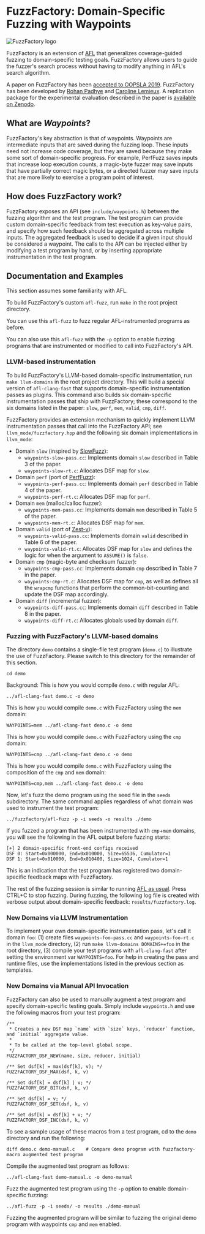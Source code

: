 # FuzzFactory: Domain-Specific Fuzzing with Waypoints

![FuzzFactory logo](https://github.com/rohanpadhye/FuzzFactory/blob/master/img/logo_small.png)

FuzzFactory is an extension of [AFL](https://github.com/google/AFL) that generalizes coverage-guided fuzzing to domain-specific testing goals. FuzzFactory allows users to guide the fuzzer's search process without having to modify anything in AFL's search algorithm.

A paper on FuzzFactory has been [accepted to OOPSLA 2019](https://2019.splashcon.org/details/splash-2019-oopsla/57/FuzzFactory-Domain-Specific-Fuzzing-with-Waypoints). FuzzFactory has been developed by [Rohan Padhye](https://cs.berkeley.edu/~rohanpadhye) and [Caroline Lemieux](https://www.carolemieux.com).
A replication package for the experimental evaluation described in the paper is [available on Zenodo](https://doi.org/10.5281/zenodo.3364086).

## What are *Waypoints*?

FuzzFactory's key abstraction is that of waypoints. Waypoints are intermediate inputs that are saved during the fuzzing loop. These inputs need not increase code coverage, but they are saved because they make some sort of domain-specific progress. For example, PerfFuzz saves inputs that increase loop execution counts, a magic-byte fuzzer may save inputs that have partially correct magic bytes, or a directed fuzzer may save inputs that are more likely to exercise a program point of interest.

## How does FuzzFactory work?

FuzzFactory exposes an API (see `include/waypoints.h`) between the fuzzing algorithm and the test program. The test program can provide custom domain-specific feedback from test execution as key-value pairs, and specify how such feedback should be aggregated across multiple inputs. The aggregated feedback is used to decide if a given input should be considered a waypoint. The calls to the API can be injected either by modifying a test program by hand, or by inserting appropriate instrumentation in the test program. 


## Documentation and Examples

This section assumes some familiarity with AFL. 

To build FuzzFactory's custom `afl-fuzz`, run `make` in the root project directory. 

You can use this `afl-fuzz` to fuzz regular AFL-instrumented programs as before.

You can also use this `afl-fuzz` with the `-p` option to enable fuzzing programs that are instrumented or modified to call into FuzzFactory's API.


### LLVM-based instrumentation

To build FuzzFactory's LLVM-based domain-specific instrumentation, run `make llvm-domains` in the root project directory. This will build a special version of `afl-clang-fast` that supports domain-specific instrumentation passes as plugins. This command also builds six domain-specific instrumentation passes that ship with FuzzFactory; these correspond to the six domains listed in the paper: `slow`, `perf`, `mem`, `valid`, `cmp`, `diff`.

FuzzFactory provides an extension mechanism to quickly implement LLVM instrumentation passes that call into the FuzzFactory API; see `llvm_mode/fuzzfactory.hpp` and the following six domain implementations in `llvm_mode`:

- Domain `slow` (inspired by [SlowFuzz](https://doi.org/10.1145/3133956.3134073)):
  -  `waypoints-slow-pass.cc`: Implements domain `slow` described in Table 3 of the paper.
  -  `waypoints-slow-rt.c`: Allocates DSF map for `slow`.
- Domain `perf` (port of [PerfFuzz](https://doi.org/10.1145/3213846.3213874)):
  -  `waypoints-perf-pass.cc`: Implements domain `perf` described in Table 4 of the paper.
  -  `waypoints-perf-rt.c`: Allocates DSF map for `perf`.
- Domain `mem` (malloc/calloc fuzzer):
  -  `waypoints-mem-pass.cc`: Implements domain `mem` described in Table 5 of the paper.
  -  `waypoints-mem-rt.c`: Allocates DSF map for `mem`.
- Domain `valid` (port of [Zest-v](https://doi.org/10.1109/ICSE-Companion.2019.00107)):
  -  `waypoints-valid-pass.cc`: Implements domain `valid` described in Table 6 of the paper.
  -  `waypoints-valid-rt.c`: Allocates DSF map for `slow` and defines the logic for when the argument to `ASSUME()` is `false`.
- Domain `cmp` (magic-byte and checksum fuzzer):
  -  `waypoints-cmp-pass.cc`: Implements domain `cmp` described in Table 7 in the paper.
  -  `waypoints-cmp-rt.c`: Allocates DSF map for `cmp`, as well as defines all the `wrapcmp` functions that perform the common-bit-counting and update the DSF map accordingly. 
- Domain `diff` (incremental fuzzer):
  -  `waypoints-diff-pass.cc`: Implements domain `diff` described in Table 8 in the paper. 
  -  `waypoints-diff-rt.c`: Allocates globals used by domain `diff`.


### Fuzzing with FuzzFactory's LLVM-based domains


The directory `demo` contains a single-file test program (`demo.c`) to illustrate the use of FuzzFactory. Please switch to this directory for the remainder of this section.
```
cd demo
```

Background: This is how you would compile `demo.c` with regular AFL:

```
../afl-clang-fast demo.c -o demo
```

This is how you would compile `demo.c` with FuzzFactory using the `mem` domain:
```
WAYPOINTS=mem ../afl-clang-fast demo.c -o demo
```

This is how you would compile `demo.c` with FuzzFactory using the `cmp` domain:
```
WAYPOINTS=cmp ../afl-clang-fast demo.c -o demo
```

This is how you would compile `demo.c` with FuzzFactory using the composition of the `cmp` and `mem` domain:
```
WAYPOINTS=cmp,mem ../afl-clang-fast demo.c -o demo
```

Now, let's fuzz the demo program using the seed file in the `seeds` subdirectory. The same command applies regardless of what domain was used to instrument the test program:

```
../fuzzfactory/afl-fuzz -p -i seeds -o results ./demo
```

If you fuzzed a program that has been instrumented with `cmp`+`mem` domains, you will see the following in the AFL output before fuzzing starts:
```
[+] 2 domain-specific front-end configs received
DSF 0: Start=0x000000, End=0x010000, Size=65536, Cumulator=1
DSF 1: Start=0x010000, End=0x010400, Size=1024, Cumulator=1
```

This is an indication that the test program has registered two domain-specific feedback maps with FuzzFactory.

The rest of the fuzzing session is similar to running [AFL as usual](http://lcamtuf.coredump.cx/afl). Press CTRL+C to stop fuzzing. During fuzzing, the following log file is created with verbose output about domain-specific feedback: `results/fuzzfactory.log`.

### New Domains via LLVM Instrumentation

To implement your own domain-specific instrumentation pass, let's call it domain `foo`: (1) create files `waypoints-foo-pass.cc` and `waypoints-foo-rt.c` in the `llvm_mode` directory, (2) run `make llvm-domains DOMAINS+=foo` in the root directory, (3) compile your test programs with `afl-clang-fast` after setting the environment var `WAYPOINTS=foo`. For help in creating the pass and runtime files, use the implementations listed in the previous section as templates. 

### New Domains via Manual API Invocation

FuzzFactory can also be used to manually augment a test program and specify domain-specific testing goals. Simply include `waypoints.h` and use the following macros from your test program:

```
/** 
 * Creates a new DSF map `name` with `size` keys, `reducer` function, and `initial` aggregate value.
 *
 * To be called at the top-level global scope.
 */
FUZZFACTORY_DSF_NEW(name, size, reducer, initial)

/** Set dsf[k] = max(dsf[k], v); */
FUZZFACTORY_DSF_MAX(dsf, k, v)

/** Set dsf[k] = dsf[k] | v; */
FUZZFACTORY_DSF_BIT(dsf, k, v)

/** Set dsf[k] = v; */
FUZZFACTORY_DSF_SET(dsf, k, v)

/** Set dsf[k] = dsf[k] + v; */
FUZZFACTORY_DSF_INC(dsf, k, v)
```

To see a sample usage of these macros from a test program, cd to the `demo` directory and run the following:

```
diff demo.c demo-manual.c    # Compare demo program with fuzzfactory-macro augmented test program
```

Compile the augmented test program as follows:

```
../afl-clang-fast demo-manual.c -o demo-manual
```

Fuzz the augmented test program using the `-p` option to enable domain-specific fuzzing:

```
../afl-fuzz -p -i seeds/ -o results ./demo-manual
```

Fuzzing the augmented program will be similar to fuzzing the original demo program with waypoints `cmp` and `mem` enabled.


